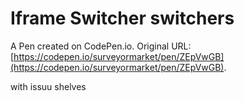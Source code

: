 # Iframe Switcher switchers

A Pen created on CodePen.io. Original URL: [https://codepen.io/surveyormarket/pen/ZEpVwGB](https://codepen.io/surveyormarket/pen/ZEpVwGB).

with issuu shelves
